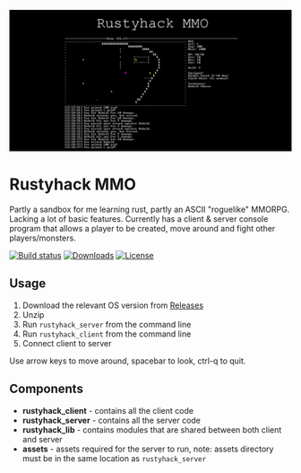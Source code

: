 ![Rustyhack Logo](https://github.com/pbellchambers/rustyhack-mmo/raw/main/assets/logo/rustyhack-logo.png "Rustyhack Logo")

# Rustyhack MMO
Partly a sandbox for me learning rust, partly an ASCII "roguelike" MMORPG. Lacking a lot of basic features. Currently has a client & server console program that allows a player to be created, move around and fight other players/monsters.

[![Build status](https://img.shields.io/github/workflow/status/pbellchambers/rustyhack-mmo/CI/main)](https://github.com/pbellchambers/rustyhack-mmo/actions)
[![Downloads](https://img.shields.io/github/downloads/pbellchambers/rustyhack-mmo/total)](https://github.com/pbellchambers/rustyhack-mmo/releases)
[![License](https://img.shields.io/github/license/pbellchambers/rustyhack-mmo)](https://github.com/pbellchambers/rustyhack-mmo/blob/main/LICENSE)


## Usage
1. Download the relevant OS version from [Releases](https://github.com/pbellchambers/rustyhack-mmo/releases)
2. Unzip
3. Run `rustyhack_server` from the command line
4. Run `rustyhack_client` from the command line
5. Connect client to server

Use arrow keys to move around, spacebar to look, ctrl-q to quit.

## Components
- **rustyhack_client** - contains all the client code
- **rustyhack_server** - contains all the server code
- **rustyhack_lib** - contains modules that are shared between both client and server
- **assets** - assets required for the server to run, note: assets directory must be in the same location as `rustyhack_server`
